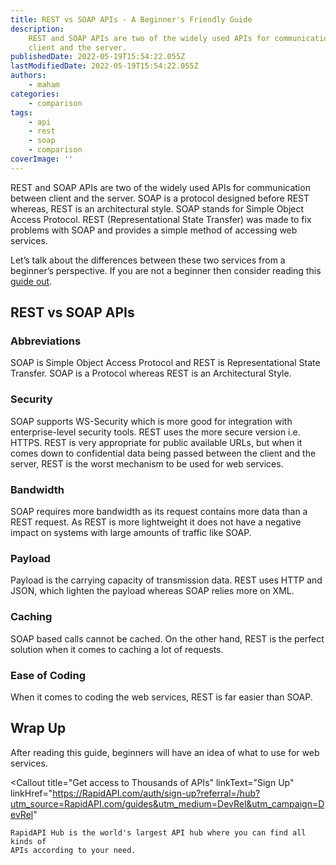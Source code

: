 ```yaml
---
title: REST vs SOAP APIs - A Beginner's Friendly Guide
description:
    REST and SOAP APIs are two of the widely used APIs for communication between
    client and the server.
publishedDate: 2022-05-19T15:54:22.055Z
lastModifiedDate: 2022-05-19T15:54:22.055Z
authors:
    - maham
categories:
    - comparison
tags:
    - api
    - rest
    - soap
    - comparison
coverImage: ''
---
```


<Lead>

REST and SOAP APIs are two of the widely used APIs for communication between client and the server. SOAP is a protocol designed before REST whereas, REST is an architectural style. SOAP stands for Simple Object Access Protocol. REST (Representational State Transfer) was made to fix problems with SOAP and provides a simple method of accessing web services.

</Lead>

Let’s talk about the differences between these two services from a beginner’s perspective. If you are not a beginner then consider reading this [guide out](https://RapidAPI.com/guides/difference-rest-soap?utm_source=RapidAPI.com/guides&utm_medium=DevRel&utm_campaign=DevRel).

## REST vs SOAP APIs

### Abbreviations

SOAP is Simple Object Access Protocol and REST is Representational State Transfer.
SOAP is a Protocol whereas REST is an Architectural Style.

### Security

SOAP supports WS-Security which is more good for integration with enterprise-level security tools. REST uses the more secure version i.e. HTTPS. REST is very appropriate for public available URLs, but when it comes down to confidential data being passed between the client and the server, REST is the worst mechanism to be used for web services.

### Bandwidth

SOAP requires more bandwidth as its request contains more data than a REST request. As REST is more lightweight it does not have a negative impact on systems with large amounts of traffic like SOAP.

### Payload

Payload is the carrying capacity of transmission data. REST uses HTTP and JSON, which lighten the payload whereas SOAP relies more on XML.

### Caching

SOAP based calls cannot be cached. On the other hand, REST is the perfect solution when it comes to caching a lot of requests.

### Ease of Coding

When it comes to coding the web services, REST is far easier than SOAP.

## Wrap Up

After reading this guide, beginners will have an idea of what to use for web services.

<Callout
	title="Get access to Thousands of APIs"
	linkText="Sign Up"
	linkHref="https://RapidAPI.com/auth/sign-up?referral=/hub?utm_source=RapidAPI.com/guides&utm_medium=DevRel&utm_campaign=DevRel"
>
	RapidAPI Hub is the world's largest API hub where you can find all kinds of
	APIs according to your need.
</Callout>
